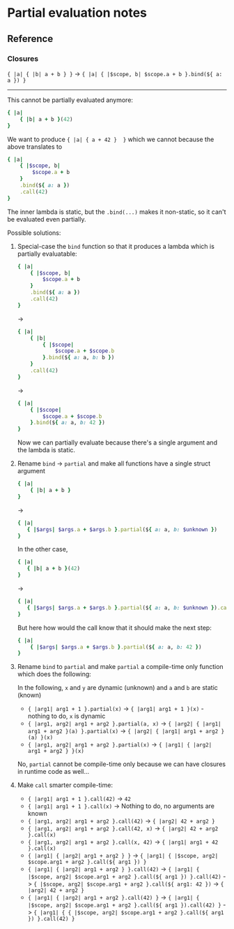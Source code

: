 # Partial evaluation notes

## Reference

### Closures

`{ |a| { |b| a + b } }` -> `{ |a| { |$scope, b| $scope.a + b }.bind(${ a: a }) }`

---
This cannot be partially evaluated anymore:

```ruby
{ |a|
    { |b| a + b }(42)
}
```

We want to produce `{ |a| { a + 42 }  }` which we cannot because the above translates to 
```ruby
{ |a| 
    { |$scope, b| 
        $scope.a + b 
    }
    .bind(${ a: a })
    .call(42) 
}
```

The inner lambda is static, but the `.bind(...)` makes it non-static, so it can't be evaluated even partially.

Possible solutions:

1. Special-case the `bind` function so that it produces a lambda which is partially evaluatable:

    ```ruby
    { |a| 
        { |$scope, b| 
            $scope.a + b 
        }
        .bind(${ a: a })
        .call(42) 
    }
    ```
    
    -> 
    
    ```ruby
    { |a| 
        { |b|
            { |$scope| 
                $scope.a + $scope.b 
            }.bind(${ a: a, b: b })
        }
        .call(42) 
    }
    ```
    
    -> 
    
    ```ruby
    { |a| 
        { |$scope| 
            $scope.a + $scope.b 
        }.bind(${ a: a, b: 42 }) 
    }
    ```
    
    Now we can partially evaluate because there's a single argument and the lambda is static.

2. Rename `bind` -> `partial` and make all functions have a single struct argument

    ```ruby
    { |a|
        { |b| a + b }
    }
    ```
    
    ->
    
    ```ruby
    { |a|
       { |$args| $args.a + $args.b }.partial(${ a: a, b: $unknown })
    }
    ```
    
    In the other case,
    
    ```ruby
    { |a|
       { |b| a + b }(42)
    }
    ```
    
    ->
    
    ```ruby
    { |a|
       { |$args| $args.a + $args.b }.partial(${ a: a, b: $unknown }).call(42)
    }
    ```
   
    But here how would the call know that it should make the next step:
   
    ```ruby
    { |a|
        { |$args| $args.a + $args.b }.partial(${ a: a, b: 42 })
    }
    ```
   
3. Rename `bind` to `partial` and make `partial` a compile-time only function which does the following:
 
    In the following, `x` and `y` are dynamic (unknown) and `a` and `b` are static (known)
    
    - `{ |arg1| arg1 + 1 }.partial(x)` -> `{ |arg1| arg1 + 1 }(x)` - nothing to do, `x` is dynamic
    - `{ |arg1, arg2| arg1 + arg2 }.partial(a, x)` -> 
      `{ |arg2| { |arg1| arg1 + arg2 }(a) }.partial(x)` -> 
      `{ |arg2| { |arg1| arg1 + arg2 }(a) }(x)`
    - `{ |arg1, arg2| arg1 + arg2 }.partial(x)` -> `{ |arg1| { |arg2| arg1 + arg2 } }(x)`

    No, `partial` cannot be compile-time only because we can have closures in runtime code as well...

4. Make `call` smarter compile-time:

    - `{ |arg1| arg1 + 1 }.call(42)` -> `42`
    - `{ |arg1| arg1 + 1 }.call(x)` -> Nothing to do, no arguments are known
    - `{ |arg1, arg2| arg1 + arg2 }.call(42)` -> `{ |arg2| 42 + arg2 }`
    - `{ |arg1, arg2| arg1 + arg2 }.call(42, x)` -> `{ |arg2| 42 + arg2 }.call(x)` 
    - `{ |arg1, arg2| arg1 + arg2 }.call(x, 42)` -> `{ |arg1| arg1 + 42 }.call(x)`
    - `{ |arg1| { |arg2| arg1 + arg2 } }` -> 
      `{ |arg1| { |$scope, arg2| $scope.arg1 + arg2 }.call(${ arg1 }) }`
    - `{ |arg1| { |arg2| arg1 + arg2 } }.call(42)` -> 
      `{ |arg1| { |$scope, arg2| $scope.arg1 + arg2 }.call(${ arg1 }) }.call(42)` ->
      `{ |$scope, arg2| $scope.arg1 + arg2 }.call(${ arg1: 42 })` ->
      `{ |arg2| 42 + arg2 }`
    - `{ |arg1| { |arg2| arg1 + arg2 }.call(42) }` -> 
      `{ |arg1| { |$scope, arg2| $scope.arg1 + arg2 }.call(${ arg1 }).call(42) }` ->
      `{ |arg1| { { |$scope, arg2| $scope.arg1 + arg2 }.call(${ arg1 }) }.call(42) }`
